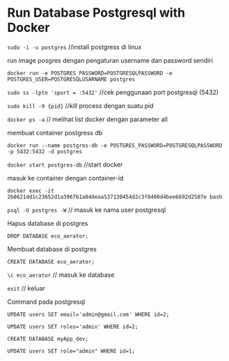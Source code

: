 # Run Database Postgresql with Docker

```sudo -i -u postgres``` //install postgress di linux

run image posgres dengan pengaturan username dan password sendiri

```
docker run -e POSTGRES_PASSWORD=POSTGRESQLPASSWORD -e POSTGRES_USER=POSTGRESQLUSARNAME postgres
```

``` sudo ss -lptn 'sport = :5432' ``` //cek penggunaan port postgresql (5432)

``` sudo kill -9 {pid} ``` //kill process dengan suatu pid

``` docker ps -a ``` // melihat list docker dengan parameter all

membuat container postgress db

```
docker run --name postgres-db -e POSTGRES_PASSWORD=POSTGRESQLPASSWORD -p 5432:5432 -d postgres
```

``` docker start postgres-db ``` //start docker

masuk ke container dengan container-id

```
docker exec -it 2b8621dd1c23652d1a3967b1a04deaa537130454d2c3f8400d4bee6692d2507e bash
```

``` psql -U postgres -W ``` // masuk ke nama user postgresql

Hapus database di postgres

```
DROP DATABASE eco_aerator;
```

Membuat database di postgres

```
CREATE DATABASE eco_aerator;
```

``` \c eco_aerator ``` // masuk ke database

``` exit ``` // keluar

Command pada postgresql

```
UPDATE users SET email='admin@gmail.com' WHERE id=2;

UPDATE users SET roles='admin' WHERE id=2;

CREATE DATABASE myApp_dev;

UPDATE users SET role="admin" WHERE id=1;
```